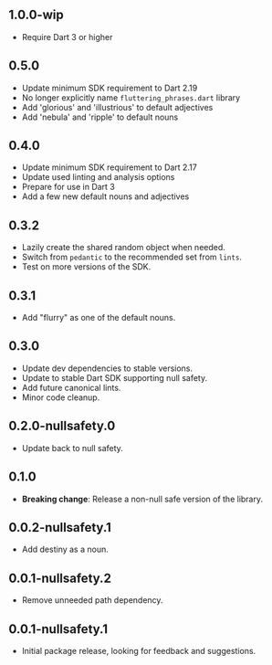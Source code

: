 ## 1.0.0-wip

- Require Dart 3 or higher

## 0.5.0

- Update minimum SDK requirement to Dart 2.19
- No longer explicitly name `fluttering_phrases.dart` library
- Add 'glorious' and 'illustrious' to default adjectives
- Add 'nebula' and 'ripple' to default nouns

## 0.4.0

- Update minimum SDK requirement to Dart 2.17
- Update used linting and analysis options
- Prepare for use in Dart 3
- Add a few new default nouns and adjectives

## 0.3.2

- Lazily create the shared random object when needed.
- Switch from `pedantic` to the recommended set from `lints`.
- Test on more versions of the SDK.

## 0.3.1

- Add "flurry" as one of the default nouns.

## 0.3.0

- Update dev dependencies to stable versions.
- Update to stable Dart SDK supporting null safety.
- Add future canonical lints.
- Minor code cleanup.

## 0.2.0-nullsafety.0

- Update back to null safety.

## 0.1.0

- **Breaking change**: Release a non-null safe version of the library.

## 0.0.2-nullsafety.1

- Add destiny as a noun.

## 0.0.1-nullsafety.2

- Remove unneeded path dependency.

## 0.0.1-nullsafety.1

- Initial package release, looking for feedback and suggestions.
